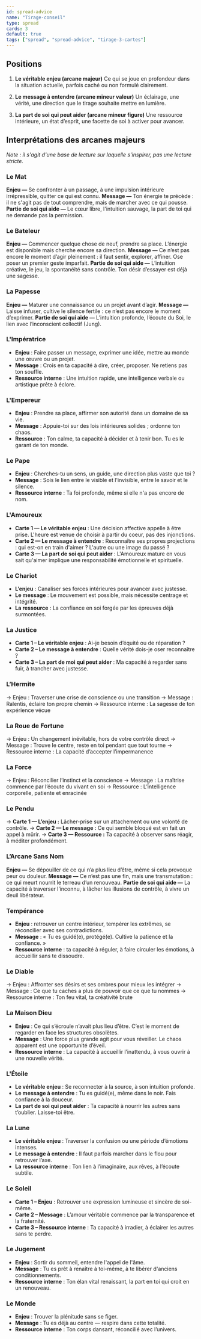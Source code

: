 ```yaml
---
id: spread-advice
name: "Tirage-conseil"
type: spread
cards: 3
default: true
tags: ["spread", "spread-advice", "tirage-3-cartes"]
---
```


## Positions

1. **Le véritable enjeu (arcane majeur)**
Ce qui se joue en profondeur dans la situation actuelle, parfois caché ou non formulé clairement.

2. **Le message à entendre (arcane mineur valeur)**
Un éclairage, une vérité, une direction que le tirage souhaite mettre en lumière.

3. **La part de soi qui peut aider (arcane mineur figure)**
Une ressource intérieure, un état d’esprit, une facette de soi à activer pour avancer.

## Interprétations des arcanes majeurs
_Note : il s'agit d'une base de lecture sur laquelle s'inspirer, pas une lecture stricte._

### Le Mat

**Enjeu —** Se confronter à un passage, à une impulsion intérieure irrépressible, quitter ce qui est connu.
**Message —** Ton énergie te précède : il ne s'agit pas de tout comprendre, mais de marcher avec ce qui pousse.
**Partie de soi qui aide —** Le cœur libre, l'intuition sauvage, la part de toi qui ne demande pas la permission.

### Le Bateleur

**Enjeu —** Commencer quelque chose de neuf, prendre sa place. L’énergie est disponible mais cherche encore sa direction.
**Message —** Ce n’est pas encore le moment d’agir pleinement : il faut sentir, explorer, affiner. Ose poser un premier geste imparfait.
**Partie de soi qui aide —** L’intuition créative, le jeu, la spontanéité sans contrôle. Ton désir d’essayer est déjà une sagesse.

### La Papesse

**Enjeu —** Maturer une connaissance ou un projet avant d’agir.
**Message —** Laisse infuser, cultive le silence fertile : ce n’est pas encore le moment d’exprimer.
**Partie de soi qui aide —** L’intuition profonde, l’écoute du Soi, le lien avec l’inconscient collectif (Jung).

### L'Impératrice

- **Enjeu** : Faire passer un message, exprimer une idée, mettre au monde une œuvre ou un projet.
- **Message** : Crois en ta capacité à dire, créer, proposer. Ne retiens pas ton souffle.
- **Ressource interne** : Une intuition rapide, une intelligence verbale ou artistique prête à éclore.

### L'Empereur

- **Enjeu** : Prendre sa place, affirmer son autorité dans un domaine de sa vie.
- **Message** : Appuie-toi sur des lois intérieures solides ; ordonne ton chaos.
- **Ressource** : Ton calme, ta capacité à décider et à tenir bon. Tu es le garant de ton monde.

### Le Pape

- **Enjeu** : Cherches-tu un sens, un guide, une direction plus vaste que toi ?
- **Message** : Sois le lien entre le visible et l'invisible, entre le savoir et le silence.
- **Ressource interne** : Ta foi profonde, même si elle n'a pas encore de nom.

### L'Amoureux

- **Carte 1 — Le véritable enjeu** : Une décision affective appelle à être prise. L'heure est venue de choisir à partir du coeur, pas des injonctions.
- **Carte 2 — Le message à entendre** : Reconnaître ses propres projections : qui est-on en train d'aimer ? L'autre ou une image du passé ?
- **Carte 3 — La part de soi qui peut aider** : L'Amoureux mature en vous sait qu'aimer implique une responsabilité émotionnelle et spirituelle.

### Le Chariot

- **L’enjeu** : Canaliser ses forces intérieures pour avancer avec justesse.
- **Le message** : Le mouvement est possible, mais nécessite centrage et intégrité.
- **La ressource** : La confiance en soi forgée par les épreuves déjà surmontées.

### La Justice

- **Carte 1 – Le véritable enjeu** : Ai-je besoin d’équité ou de réparation ?
- **Carte 2 – Le message à entendre** : Quelle vérité dois-je oser reconnaître ?
- **Carte 3 – La part de moi qui peut aider** : Ma capacité à regarder sans fuir, à trancher avec justesse.

### L’Hermite

→ Enjeu : Traverser une crise de conscience ou une transition
→ Message : Ralentis, éclaire ton propre chemin
→ Ressource interne : La sagesse de ton expérience vécue

### La Roue de Fortune

→ Enjeu : Un changement inévitable, hors de votre contrôle direct
→ Message : Trouve le centre, reste en toi pendant que tout tourne
→ Ressource interne : La capacité d’accepter l’impermanence

### La Force

→ Enjeu : Réconcilier l’instinct et la conscience
→ Message : La maîtrise commence par l’écoute du vivant en soi
→ Ressource : L’intelligence corporelle, patiente et enracinée

### Le Pendu

→ **Carte 1 — L’enjeu :** Lâcher-prise sur un attachement ou une volonté de contrôle.
→ **Carte 2 — Le message :** Ce qui semble bloqué est en fait un appel à mûrir.
→ **Carte 3 — Ressource :** Ta capacité à observer sans réagir, à méditer profondément.

### L’Arcane Sans Nom

**Enjeu —** Se dépouiller de ce qui n’a plus lieu d’être, même si cela provoque peur ou douleur.
**Message —** Ce n’est pas une fin, mais une transmutation : ce qui meurt nourrit le terreau d’un renouveau.
**Partie de soi qui aide —** La capacité à traverser l’inconnu, à lâcher les illusions de contrôle, à vivre un deuil libérateur.

### Tempérance

- **Enjeu** : retrouver un centre intérieur, tempérer les extrêmes, se réconcilier avec ses contradictions.
- **Message** : « Tu es guidé(e), protégé(e). Cultive la patience et la confiance. »
- **Ressource interne** : ta capacité à réguler, à faire circuler les émotions, à accueillir sans te dissoudre.

### Le Diable

→ Enjeu : Affronter ses désirs et ses ombres pour mieux les intégrer
→ Message : Ce que tu caches a plus de pouvoir que ce que tu nommes
→ Ressource interne : Ton feu vital, ta créativité brute

### La Maison Dieu

- **Enjeu** : Ce qui s’écroule n’avait plus lieu d’être. C’est le moment de regarder en face les structures obsolètes.
- **Message** : Une force plus grande agit pour vous réveiller. Le chaos apparent est une opportunité d’éveil.
- **Ressource interne** : La capacité à accueillir l’inattendu, à vous ouvrir à une nouvelle vérité.

### L'Étoile

- **Le véritable enjeu** : Se reconnecter à la source, à son intuition profonde.
- **Le message à entendre** : Tu es guidé(e), même dans le noir. Fais confiance à la douceur.
- **La part de soi qui peut aider** : Ta capacité à nourrir les autres sans t’oublier. Laisse-toi être.

### La Lune

- **Le véritable enjeu** : Traverser la confusion ou une période d’émotions intenses.
- **Le message à entendre** : Il faut parfois marcher dans le flou pour retrouver l’axe.
- **La ressource interne** : Ton lien à l’imaginaire, aux rêves, à l’écoute subtile.

### Le Soleil

- **Carte 1 – Enjeu** : Retrouver une expression lumineuse et sincère de soi-même.
- **Carte 2 – Message** : L’amour véritable commence par la transparence et la fraternité.
- **Carte 3 – Ressource interne** : Ta capacité à irradier, à éclairer les autres sans te perdre.

### Le Jugement

- **Enjeu** : Sortir du sommeil, entendre l'appel de l'âme.
- **Message** : Tu es prêt à renaître à toi-même, à te libérer d'anciens conditionnements.
- **Ressource interne** : Ton élan vital renaissant, la part en toi qui croit en un renouveau.

### Le Monde

- **Enjeu** : Trouver la plénitude sans se figer.
- **Message** : Tu es déjà au centre — respire dans cette totalité.
- **Ressource interne** : Ton corps dansant, réconcilié avec l’univers.
